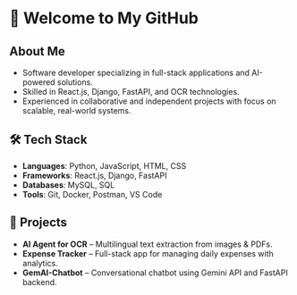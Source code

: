 # 👋 Welcome to My GitHub  

## About Me  
- Software developer specializing in full-stack applications and AI-powered solutions.  
- Skilled in React.js, Django, FastAPI, and OCR technologies.  
- Experienced in collaborative and independent projects with focus on scalable, real-world systems.  

## 🛠️ Tech Stack  
- **Languages**: Python, JavaScript, HTML, CSS  
- **Frameworks**: React.js, Django, FastAPI  
- **Databases**: MySQL, SQL  
- **Tools**: Git, Docker, Postman, VS Code  

## 🚀 Projects  
- **AI Agent for OCR** – Multilingual text extraction from images & PDFs.  
- **Expense Tracker** – Full-stack app for managing daily expenses with analytics.  
- **GemAI-Chatbot** – Conversational chatbot using Gemini API and FastAPI backend.  
 
